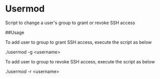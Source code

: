 # Usermod
Script to change a user's group to grant or revoke SSH access

##Usage

To add user to group to grant SSH access, execute the script as below

./usermod -g \<username\>

To add user to group to revoke SSH access, execute the script as below

./usermod -r \<username\>
